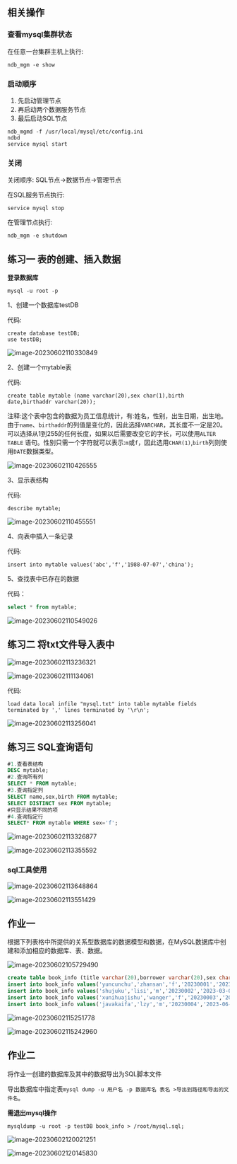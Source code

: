 ## 相关操作

### 查看mysql集群状态

在任意一台集群主机上执行:

```shell
ndb_mgm -e show
```



### 启动顺序

1. 先启动管理节点
2. 再启动两个数据服务节点
3. 最后启动SQL节点

```shell
ndb_mgmd -f /usr/local/mysql/etc/config.ini
ndbd
service mysql start
```



### 关闭

关闭顺序:
SQL节点->数据节点->管理节点

在SQL服务节点执行:

```shell
service mysql stop
```

在管理节点执行:

```shell
ndb_mgm -e shutdown
```



## 练习一 表的创建、插入数据

**登录数据库**

``` mysql
mysql -u root -p
```



1、创建一个数据库testDB

代码:

```mysql
create database testDB;
use testDB;
```

![image-20230602110330849](MySQL使用.assets/image-20230602110330849.png)

2、创建一个mytable表

代码:

```mysql
create table mytable (name varchar(20),sex char(1),birth date,birthaddr varchar(20));
```

注释:这个表中包含的数据为员工信息统计，有:姓名，性别，出生日期，出生地。由于`name`、`birthaddr`的列值是变化的，因此选择`VARCHAR`，其长度不一定是20。可以选择从1到255的任何长度，如果以后需要改变它的字长，可以使用`ALTER TABLE` 语句。性别只需一个字符就可以表示:`m`或`f`，因此选用`CHAR(1)`,`birth`列则使用`DATE`数据类型。

![image-20230602110426555](MySQL使用.assets/image-20230602110426555.png)

3、显示表结构

代码:

```mysql
describe mytable;
```

![image-20230602110455551](MySQL使用.assets/image-20230602110455551.png)

4、向表中插入一条记录

代码:

```mysql
insert into mytable values('abc','f','1988-07-07','china');
```

5、查找表中已存在的数据

代码：

```sql
select * from mytable;
```

![image-20230602110549026](MySQL使用.assets/image-20230602110549026.png)



## 练习二 将txt文件导入表中

![image-20230602113236321](MySQL使用.assets/image-20230602113236321.png)

![image-20230602111134061](MySQL使用.assets/image-20230602111134061.png)

代码:

```shell
load data local infile "mysql.txt" into table mytable fields terminated by ',' lines terminated by '\r\n';
```

![image-20230602113256041](MySQL使用.assets/image-20230602113256041.png)



## 练习三 SQL查询语句

```sql
#1.查看表结构
DESC mytable;
#2.查询所有列
SELECT * FROM mytable;
#3.查询指定列
SELECT name,sex,birth FROM mytable;
SELECT DISTINCT sex FROM mytable;
#只显示结果不同的项
#4.查询指定行
SELECT* FROM mytable WHERE sex='f';
```

![image-20230602113326877](MySQL使用.assets/image-20230602113326877.png)

![image-20230602113355592](MySQL使用.assets/image-20230602113355592.png)



### sql工具使用

![image-20230602113648864](MySQL使用.assets/image-20230602113648864.png)

![image-20230602113551429](MySQL使用.assets/image-20230602113551429.png)



## 作业一

根据下列表格中所提供的关系型数据库的数据模型和数据，在MySQL数据库中创建和添加相应的数据库、表、数据。

![image-20230602105729490](MySQL使用.assets/image-20230602105729490.png)

```sql
create table book_info (title varchar(20),borrower varchar(20),sex char(1),number varchar(20),lendingdate date,returndate date);
insert into book_info values('yuncunchu','zhansan','f','20230001','2023-02-09','2023-03-09');
insert into book_info values('shujuku','lisi','m','20230002','2023-03-09','2023-04-09');
insert into book_info values('xunihuajishu','wanger','f','20230003','2023-04-09','2023-05-09');
insert into book_info values('javakaifa','lzy','m','20230004','2023-06-02','2023-06-03');
```

![image-20230602115251778](MySQL使用.assets/image-20230602115251778.png)

![image-20230602115242960](MySQL使用.assets/image-20230602115242960.png)

## 作业二

将作业一创建的数据库及其中的数据导出为SQL脚本文件

导出数据库中指定表`mysql dump -u 用户名 -p 数据库名 表名 >导出到路径和导出的文件名`。

**需退出mysql操作**

```shell
mysqldump -u root -p testDB book_info > /root/mysql.sql;
```

![image-20230602120021251](MySQL使用.assets/image-20230602120021251.png)

![image-20230602120145830](MySQL使用.assets/image-20230602120145830.png)